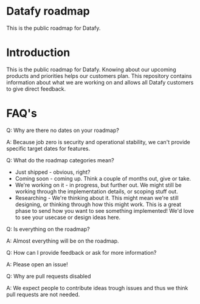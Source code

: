 # Datafy roadmap

This is the public roadmap for Datafy.

# Introduction

This is the public roadmap for Datafy. Knowing about our upcoming products and priorities helps our customers plan.
This repository contains information about what we are working on and allows all Datafy customers to give direct feedback.

# FAQ's

Q: Why are there no dates on your roadmap?

A: Because job zero is security and operational stability, we can't provide specific target dates for features.

Q: What do the roadmap categories mean?

- Just shipped - obvious, right?
- Coming soon - coming up. Think a couple of months out, give or take.
- We're working on it - in progress, but further out. We might still be working through the implementation details, or scoping stuff out.
- Researching - We're thinking about it. This might mean we're still designing, or thinking through how this might work. This is a great phase to send how you want to see something implemented! We'd love to see your usecase or design ideas here.

Q: Is everything on the roadmap?

A: Almost everything will be on the roadmap.

Q: How can I provide feedback or ask for more information?

A: Please open an issue!

Q: Why are pull requests disabled

A: We expect people to contribute ideas trough issues and thus we think pull requests are not needed.
